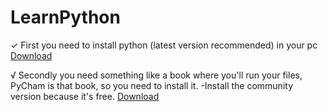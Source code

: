 # LearnPython
✓ First you need to install python (latest version recommended) in your pc
[Download](https://www.python.org/downloads/release/python-3107/) 

√ Secondly you need something like a book where you'll run your files, PyCham is that book, so you need to install it.
-Install the community version because it's free.
[Download](https://www.jetbrains.com/pycharm/download/#section=windows)

